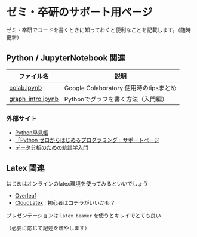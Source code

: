 # ゼミ・卒研のサポート用ページ

ゼミ・卒研でコードを書くときに知っておくと便利なことを記載します。（随時更新）

## Python / JupyterNotebook 関連

| ファイル名        | 説明                                   | 
| ----------------- | -------------------------------------- | 
| [colab.ipynb](https://github.com/Masashi-Ieda/seminar_support/blob/main/ipynb/colab.ipynb) | Google Colaboratory 使用時のtipsまとめ | 
| [graph_intro.ipynb](https://github.com/Masashi-Ieda/seminar_support/blob/main/ipynb/graph_intro.ipynb)  | Pythonでグラフを書く方法（入門編） | 

### 外部サイト
- [Python早見帳](https://chokkan.github.io/python/index.html)
- [「Python ゼロからはじめるプログラミング」サポートページ](https://mitani.cs.tsukuba.ac.jp/book_support/python/)
- [データ分析のための統計学入門](http://www.kunitomo-lab.sakura.ne.jp/2021-3-3Open(S).pdf)



## Latex 関連

はじめはオンラインのlatex環境を使ってみるといいでしょう
- [Overleaf](https://ja.overleaf.com/) 
- [CloudLatex](https://cloudlatex.io/) : 初心者はコチラがいいかも？

プレゼンテーションは `latex beamer` を使うとキレイでとても良い

（必要に応じて記述を増やします）


